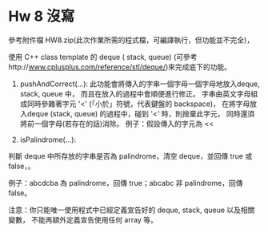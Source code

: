 # Hw 8 沒寫

參考附件檔 HW8.zip(此次作業所需的程式檔，可編譯執行，但功能並不完全)，

使用 C++ class template 的 deque ( stack, queue)
(可參考http://www.cplusplus.com/reference/stl/deque/)來完成底下的功能。

1. pushAndCorrect(...): 
此功能會將傳入的字串一個字母一個字母地放入deque, stack, queue 中，
而且在放入的過程中會順便進行修正。
字串由英文字母組成同時參雜著字元 '<' (「小於」符號，代表鍵盤的 backspace)，
在將字母放入deque (stack, queue) 的過程中，碰到 '<' 時，則捨棄此字元，
同時還須將前一個字母(若存在的話)消除。
例子：假設傳入的字元為 <<

2. isPalindrome(...): 

判斷 deque 中所存放的字串是否為 palindrome，清空 deque，並回傳 true 或 false，。

例子：abcdcba 為 palindrome，回傳 true；abcabc 非 palindrome，回傳 false。

注意：你只能唯一使用程式中已經定義宣告好的 deque, stack, queue 以及相關變數，
不能再額外定義宣告使用任何 array 等。
